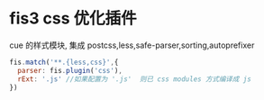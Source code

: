 # fis3 css 优化插件

cue 的样式模块, 集成 postcss,less,safe-parser,sorting,autoprefixer

```javascript
fis.match('**.{less,css}',{
  parser: fis.plugin('css'),
  rExt: '.js' //如果配置为 '.js'  则已 css modules 方式编译成 js 
})

```
